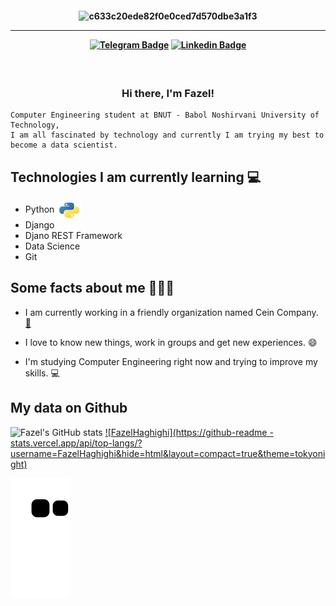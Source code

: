 <h4 align="center">
 
![c633c20ede82f0e0ced7d570dbe3a1f3](https://user-images.githubusercontent.com/70382532/138322189-2db8df52-9dcb-40a0-88a8-c365466bd33d.gif)

<hr>

[![Telegram Badge](https://img.shields.io/badge/-Telegram-blue?style=for-the-badge&logo=Facebook&logoColor=white&link=https://github.com/FazelHaghighi)](https://t.me/pingpongplayer)
[![Linkedin Badge](https://img.shields.io/badge/-Linkedin-blue?style=for-the-badge&logo=Linkedin&logoColor=white&link=https://github.com/FazelHaghighi)](https://www.linkedin.com/in/mohammadfazel-abdhaghighi-33912a234)
</h4>

<h3 align="center">  <br>

Hi there, I'm Fazel! 
<br> 

</h3> 

``` 
Computer Engineering student at BNUT - Babol Noshirvani University of Technology, 
I am all fascinated by technology and currently I am trying my best to become a data scientist. 
``` 
## Technologies I am currently learning 💻 

  - Python <img align="center" alt="Rafa-Python" height="30" width="40" src="https://raw.githubusercontent.com/devicons/devicon/master/icons/python/python-original.svg">
  - Django
  - Djano REST Framework 
  - Data Science  
  - Git 

## Some facts about me 👨🏻‍💻 

- I am currently working in a friendly organization named Cein Company. [:link:](https://github.com/Cein-Company) 

- I love to know new things, work in groups and get new experiences. 😄 

- I'm studying Computer Engineering right now and trying to improve my skills. 💻 

## My data on Github 

<!-- <span style="height "> 
![Fazel's GitHub stats](https://github-readme-stats.vercel.app/api?username=FazelHaghighi&show_icons=true&theme=tokyonight) 
< /span> --> 

![Fazel's GitHub stats](https://github-readme-stats.vercel.app/api?username=FazelHaghighi&show_icons=true&theme=tokyonight) 
[![FazelHaghighi](https://github-readme -stats.vercel.app/api/top-langs/?username=FazelHaghighi&hide=html&layout=compact=true&theme=tokyonight)](https://github.com/FazelHaghighi/) 
<!-- ![Top Langs](https ://github-readme-stats.vercel.app/api/top-langs/?username=FazelHaghighi&layout=compact&theme=tokyonight) --> 
![Snake animation](https://github.com/rafaballerini/rafaballerini/blob/output/github-contribution-grid-snake.svg)
